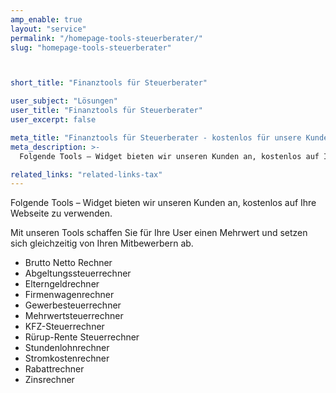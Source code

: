 ```yaml
---
amp_enable: true
layout: "service"
permalink: "/homepage-tools-steuerberater/"
slug: "homepage-tools-steuerberater"



short_title: "Finanztools für Steuerberater"

user_subject: "Lösungen"
user_title: "Finanztools für Steuerberater"
user_excerpt: false

meta_title: "Finanztools für Steuerberater - kostenlos für unsere Kunden"
meta_description: >-
  Folgende Tools – Widget bieten wir unseren Kunden an, kostenlos auf Ihre Webseite zu verwenden. Mit unseren Tools schaffen Sie für Ihre User einen Mehrwert und setzen sich gleichzeitig von Ihren Mitbewerbern ab. Brutto Netto Rechner Abgeltungssteuerrechner Elterngeldrechner Firmenwagenrechner Gewerbesteuerrechner Mehrwertsteuerrechner KFZ-Steuerrechner Rürup-Rente Steuerrechner Stundenlohnrechner Stromkostenrechner Rabattrechner Zinsrechner

related_links: "related-links-tax"
---
```


Folgende Tools – Widget bieten wir unseren Kunden an, kostenlos auf Ihre Webseite zu verwenden.

Mit unseren Tools schaffen Sie für Ihre User einen Mehrwert und setzen sich gleichzeitig von Ihren Mitbewerbern ab.

*   Brutto Netto Rechner
*   Abgeltungssteuerrechner
*   Elterngeldrechner
*   Firmenwagenrechner
*   Gewerbesteuerrechner
*   Mehrwertsteuerrechner
*   KFZ-Steuerrechner
*   Rürup-Rente Steuerrechner
*   Stundenlohnrechner
*   Stromkostenrechner
*   Rabattrechner
*   Zinsrechner
